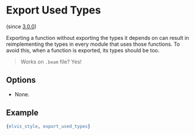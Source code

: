 # Export Used Types

(since [3.0.0](https://github.com/inaka/elvis_core/releases/tag/3.0.0))

Exporting a function without exporting the types it depends on can result in
reimplementing the types in every module that uses those functions. To avoid
this, when a function is exported, its types should be too.

> Works on `.beam` file? Yes!

## Options

- None.

## Example

```erlang
{elvis_style, export_used_types}
```
